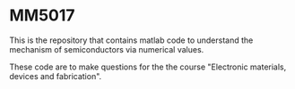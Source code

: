 # MM5017
This is the repository that contains matlab code to understand the mechanism of semiconductors via numerical values.

These code are to make questions for the the course "Electronic materials, devices and fabrication".